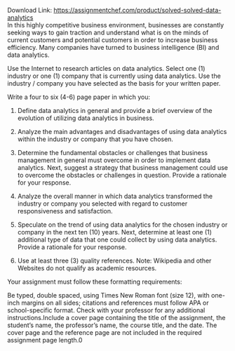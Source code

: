 Download Link: https://assignmentchef.com/product/solved-solved-data-analytics
<br>
In this highly competitive business environment, businesses are constantly seeking ways to gain traction and understand what is on the minds of current customers and potential customers in order to increase business efficiency. Many companies have turned to business intelligence (BI) and data analytics.

Use the Internet to research articles on data analytics. Select one (1) industry or one (1) company that is currently using data analytics. Use the industry / company you have selected as the basis for your written paper.

Write a four to six (4-6) page paper in which you:

1. Define data analytics in general and provide a brief overview of the evolution of utilizing data analytics in business.

2. Analyze the main advantages and disadvantages of using data analytics within the industry or company that you have chosen.

3. Determine the fundamental obstacles or challenges that business management in general must overcome in order to implement data analytics. Next, suggest a strategy that business management could use to overcome the obstacles or challenges in question. Provide a rationale for your response.

4. Analyze the overall manner in which data analytics transformed the industry or company you selected with regard to customer responsiveness and satisfaction.

5. Speculate on the trend of using data analytics for the chosen industry or company in the next ten (10) years. Next, determine at least one (1) additional type of data that one could collect by using data analytics. Provide a rationale for your response.

6. Use at least three (3) quality references. Note: Wikipedia and other Websites do not qualify as academic resources.

Your assignment must follow these formatting requirements:

Be typed, double spaced, using Times New Roman font (size 12), with one-inch margins on all sides; citations and references must follow APA or school-specific format. Check with your professor for any additional instructions.Include a cover page containing the title of the assignment, the student’s name, the professor’s name, the course title, and the date. The cover page and the reference page are not included in the required assignment page length.0